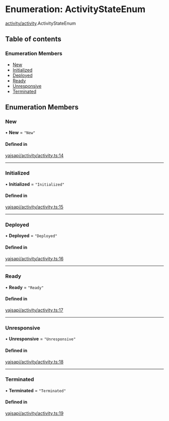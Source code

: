 # Enumeration: ActivityStateEnum

[activity/activity](../modules/activity_activity.md).ActivityStateEnum

## Table of contents

### Enumeration Members

- [New](activity_activity.ActivityStateEnum.md#new)
- [Initialized](activity_activity.ActivityStateEnum.md#initialized)
- [Deployed](activity_activity.ActivityStateEnum.md#deployed)
- [Ready](activity_activity.ActivityStateEnum.md#ready)
- [Unresponsive](activity_activity.ActivityStateEnum.md#unresponsive)
- [Terminated](activity_activity.ActivityStateEnum.md#terminated)

## Enumeration Members

### New

• **New** = ``"New"``

#### Defined in

[yajsapi/activity/activity.ts:14](https://github.com/golemfactory/yajsapi/blob/e4105b2/yajsapi/activity/activity.ts#L14)

___

### Initialized

• **Initialized** = ``"Initialized"``

#### Defined in

[yajsapi/activity/activity.ts:15](https://github.com/golemfactory/yajsapi/blob/e4105b2/yajsapi/activity/activity.ts#L15)

___

### Deployed

• **Deployed** = ``"Deployed"``

#### Defined in

[yajsapi/activity/activity.ts:16](https://github.com/golemfactory/yajsapi/blob/e4105b2/yajsapi/activity/activity.ts#L16)

___

### Ready

• **Ready** = ``"Ready"``

#### Defined in

[yajsapi/activity/activity.ts:17](https://github.com/golemfactory/yajsapi/blob/e4105b2/yajsapi/activity/activity.ts#L17)

___

### Unresponsive

• **Unresponsive** = ``"Unresponsive"``

#### Defined in

[yajsapi/activity/activity.ts:18](https://github.com/golemfactory/yajsapi/blob/e4105b2/yajsapi/activity/activity.ts#L18)

___

### Terminated

• **Terminated** = ``"Terminated"``

#### Defined in

[yajsapi/activity/activity.ts:19](https://github.com/golemfactory/yajsapi/blob/e4105b2/yajsapi/activity/activity.ts#L19)
